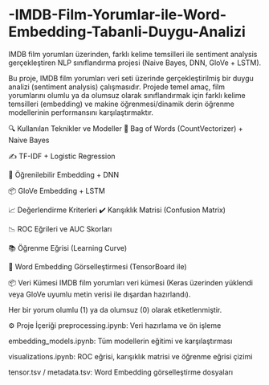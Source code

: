 # -IMDB-Film-Yorumlar-ile-Word-Embedding-Tabanli-Duygu-Analizi
IMDB film yorumları üzerinden, farklı kelime temsilleri ile sentiment analysis gerçekleştiren NLP sınıflandırma projesi (Naive Bayes, DNN, GloVe + LSTM).

Bu proje, IMDB film yorumları veri seti üzerinde gerçekleştirilmiş bir duygu analizi (sentiment analysis) çalışmasıdır. Projede temel amaç, film yorumlarını olumlu ya da olumsuz olarak sınıflandırmak için farklı kelime temsilleri (embedding) ve makine öğrenmesi/dinamik derin öğrenme modellerinin performansını karşılaştırmaktır.

🔍 Kullanılan Teknikler ve Modeller
🔡 Bag of Words (CountVectorizer) + Naive Bayes

✍️ TF-IDF + Logistic Regression

🤖 Öğrenilebilir Embedding + DNN

📦 GloVe Embedding + LSTM

📈 Değerlendirme Kriterleri
✔️ Karışıklık Matrisi (Confusion Matrix)

📉 ROC Eğrileri ve AUC Skorları

📚 Öğrenme Eğrisi (Learning Curve)

🔎 Word Embedding Görselleştirmesi (TensorBoard ile)

📦 Veri Kümesi
IMDB film yorumları veri kümesi (Keras üzerinden yüklendi veya GloVe uyumlu metin verisi ile dışardan hazırlandı).

Her bir yorum olumlu (1) ya da olumsuz (0) olarak etiketlenmiştir.

⚙️ Proje İçeriği
preprocessing.ipynb: Veri hazırlama ve ön işleme

embedding_models.ipynb: Tüm modellerin eğitimi ve karşılaştırması

visualizations.ipynb: ROC eğrisi, karışıklık matrisi ve öğrenme eğrisi çizimi

tensor.tsv / metadata.tsv: Word Embedding görselleştirme dosyaları
